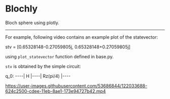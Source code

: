 # Blochly

Bloch sphere using plotly.


---

For example, following video contains an example plot of the statevector:

stv = [0.65328148-0.27059805j, 0.65328148+0.27059805j]

using `plot_statevector` function defined in base.py.  

`stv` is obtained by the simple circuit:

q_0: ----|  H  |----|  Rz(pi/4)  |----


https://user-images.githubusercontent.com/53686844/122033688-624c2500-cdee-11eb-8ae1-173e94727b42.mp4

